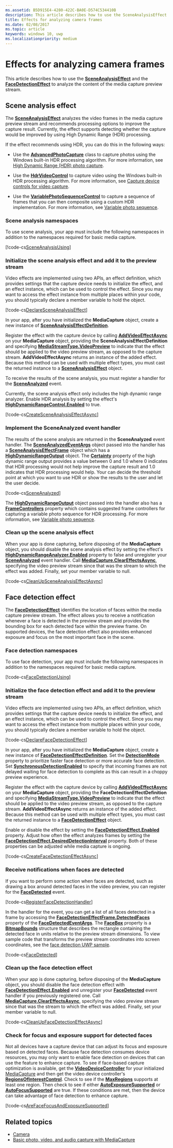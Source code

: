```yaml
---
ms.assetid: B5D915E4-4280-422C-BA0E-D574C534410B
description: This article describes how to use the SceneAnalysisEffect and the FaceDetectionEffect to analyze the content of the media capture preview stream.
title: Effects for analyzing camera frames
ms.date: 02/08/2017
ms.topic: article
keywords: windows 10, uwp
ms.localizationpriority: medium
---
```

# Effects for analyzing camera frames



This article describes how to use the [**SceneAnalysisEffect**](https://docs.microsoft.com/uwp/api/Windows.Media.Core.SceneAnalysisEffect) and the [**FaceDetectionEffect**](https://docs.microsoft.com/uwp/api/Windows.Media.Core.FaceDetectionEffect) to analyze the content of the media capture preview stream.

## Scene analysis effect

The [**SceneAnalysisEffect**](https://docs.microsoft.com/uwp/api/Windows.Media.Core.SceneAnalysisEffect) analyzes the video frames in the media capture preview stream and recommends processing options to improve the capture result. Currently, the effect supports detecting whether the capture would be improved by using High Dynamic Range (HDR) processing.

If the effect recommends using HDR, you can do this in the following ways:

-   Use the [**AdvancedPhotoCapture**](https://docs.microsoft.com/uwp/api/Windows.Media.Capture.AdvancedPhotoCapture) class to capture photos using the Windows built-in HDR processing algorithm. For more information, see [High Dynamic Range (HDR) photo capture](high-dynamic-range-hdr-photo-capture.md).

-   Use the [**HdrVideoControl**](https://docs.microsoft.com/uwp/api/Windows.Media.Devices.HdrVideoControl) to capture video using the Windows built-in HDR processing algorithm. For more information, see [Capture device controls for video capture](capture-device-controls-for-video-capture.md).

-   Use the [**VariablePhotoSequenceControl**](https://docs.microsoft.com/uwp/api/Windows.Media.Devices.Core.VariablePhotoSequenceController) to capture a sequence of frames that you can then composite using a custom HDR implementation. For more information, see [Variable photo sequence](variable-photo-sequence.md).

### Scene analysis namespaces

To use scene analysis, your app must include the following namespaces in addition to the namespaces required for basic media capture.

[!code-cs[SceneAnalysisUsing](./code/BasicMediaCaptureWin10/cs/MainPage.xaml.cs#SnippetSceneAnalysisUsing)]

### Initialize the scene analysis effect and add it to the preview stream

Video effects are implemented using two APIs, an effect definition, which provides settings that the capture device needs to initialize the effect, and an effect instance, which can be used to control the effect. Since you may want to access the effect instance from multiple places within your code, you should typically declare a member variable to hold the object.

[!code-cs[DeclareSceneAnalysisEffect](./code/BasicMediaCaptureWin10/cs/MainPage.xaml.cs#SnippetDeclareSceneAnalysisEffect)]

In your app, after you have initialized the **MediaCapture** object, create a new instance of [**SceneAnalysisEffectDefinition**](https://docs.microsoft.com/uwp/api/Windows.Media.Core.SceneAnalysisEffectDefinition).

Register the effect with the capture device by calling [**AddVideoEffectAsync**](https://docs.microsoft.com/uwp/api/windows.media.capture.mediacapture.addvideoeffectasync) on your **MediaCapture** object, providing the **SceneAnalysisEffectDefinition** and specifying [**MediaStreamType.VideoPreview**](https://docs.microsoft.com/uwp/api/Windows.Media.Capture.MediaStreamType) to indicate that the effect should be applied to the video preview stream, as opposed to the capture stream. **AddVideoEffectAsync** returns an instance of the added effect. Because this method can be used with multiple effect types, you must cast the returned instance to a [**SceneAnalysisEffect**](https://docs.microsoft.com/uwp/api/Windows.Media.Core.SceneAnalysisEffect) object.

To receive the results of the scene analysis, you must register a handler for the [**SceneAnalyzed**](https://docs.microsoft.com/uwp/api/windows.media.core.sceneanalysiseffect.sceneanalyzed) event.

Currently, the scene analysis effect only includes the high dynamic range analyzer. Enable HDR analysis by setting the effect's [**HighDynamicRangeControl.Enabled**](https://docs.microsoft.com/uwp/api/windows.media.core.highdynamicrangecontrol.enabled) to true.

[!code-cs[CreateSceneAnalysisEffectAsync](./code/BasicMediaCaptureWin10/cs/MainPage.xaml.cs#SnippetCreateSceneAnalysisEffectAsync)]

### Implement the SceneAnalyzed event handler

The results of the scene analysis are returned in the **SceneAnalyzed** event handler. The [**SceneAnalyzedEventArgs**](https://docs.microsoft.com/uwp/api/Windows.Media.Core.SceneAnalyzedEventArgs) object passed into the handler has a [**SceneAnalysisEffectFrame**](https://docs.microsoft.com/uwp/api/Windows.Media.Core.SceneAnalysisEffectFrame) object which has a [**HighDynamicRangeOutput**](https://docs.microsoft.com/uwp/api/Windows.Media.Core.HighDynamicRangeOutput) object. The [**Certainty**](https://docs.microsoft.com/uwp/api/windows.media.core.highdynamicrangeoutput.certainty) property of the high dynamic range output provides a value between 0 and 1.0 where 0 indicates that HDR processing would not help improve the capture result and 1.0 indicates that HDR processing would help. Your can decide the threshold point at which you want to use HDR or show the results to the user and let the user decide.

[!code-cs[SceneAnalyzed](./code/BasicMediaCaptureWin10/cs/MainPage.xaml.cs#SnippetSceneAnalyzed)]

The [**HighDynamicRangeOutput**](https://docs.microsoft.com/uwp/api/Windows.Media.Core.HighDynamicRangeOutput) object passed into the handler also has a [**FrameControllers**](https://docs.microsoft.com/uwp/api/windows.media.core.highdynamicrangeoutput.framecontrollers) property which contains suggested frame controllers for capturing a variable photo sequence for HDR processing. For more information, see [Variable photo sequence](variable-photo-sequence.md).

### Clean up the scene analysis effect

When your app is done capturing, before disposing of the **MediaCapture** object, you should disable the scene analysis effect by setting the effect's [**HighDynamicRangeAnalyzer.Enabled**](https://docs.microsoft.com/uwp/api/windows.media.core.highdynamicrangecontrol.enabled) property to false and unregister your [**SceneAnalyzed**](https://docs.microsoft.com/uwp/api/windows.media.core.sceneanalysiseffect.sceneanalyzed) event handler. Call [**MediaCapture.ClearEffectsAsync**](https://docs.microsoft.com/uwp/api/windows.media.capture.mediacapture.cleareffectsasync), specifying the video preview stream since that was the stream to which the effect was added. Finally, set your member variable to null.

[!code-cs[CleanUpSceneAnalysisEffectAsync](./code/BasicMediaCaptureWin10/cs/MainPage.xaml.cs#SnippetCleanUpSceneAnalysisEffectAsync)]

## Face detection effect

The [**FaceDetectionEffect**](https://docs.microsoft.com/uwp/api/Windows.Media.Core.FaceDetectionEffect) identifies the location of faces within the media capture preview stream. The effect allows you to receive a notification whenever a face is detected in the preview stream and provides the bounding box for each detected face within the preview frame. On supported devices, the face detection effect also provides enhanced exposure and focus on the most important face in the scene.

### Face detection namespaces

To use face detection, your app must include the following namespaces in addition to the namespaces required for basic media capture.

[!code-cs[FaceDetectionUsing](./code/BasicMediaCaptureWin10/cs/MainPage.xaml.cs#SnippetFaceDetectionUsing)]

### Initialize the face detection effect and add it to the preview stream

Video effects are implemented using two APIs, an effect definition, which provides settings that the capture device needs to initialize the effect, and an effect instance, which can be used to control the effect. Since you may want to access the effect instance from multiple places within your code, you should typically declare a member variable to hold the object.

[!code-cs[DeclareFaceDetectionEffect](./code/BasicMediaCaptureWin10/cs/MainPage.xaml.cs#SnippetDeclareFaceDetectionEffect)]

In your app, after you have initialized the **MediaCapture** object, create a new instance of [**FaceDetectionEffectDefinition**](https://docs.microsoft.com/uwp/api/Windows.Media.Core.FaceDetectionEffectDefinition). Set the [**DetectionMode**](https://docs.microsoft.com/uwp/api/windows.media.core.facedetectioneffectdefinition.detectionmode) property to prioritize faster face detection or more accurate face detection. Set [**SynchronousDetectionEnabled**](https://docs.microsoft.com/uwp/api/windows.media.core.facedetectioneffectdefinition.synchronousdetectionenabled) to specify that incoming frames are not delayed waiting for face detection to complete as this can result in a choppy preview experience.

Register the effect with the capture device by calling [**AddVideoEffectAsync**](https://docs.microsoft.com/uwp/api/windows.media.capture.mediacapture.addvideoeffectasync) on your **MediaCapture** object, providing the **FaceDetectionEffectDefinition** and specifying [**MediaStreamType.VideoPreview**](https://docs.microsoft.com/uwp/api/Windows.Media.Capture.MediaStreamType) to indicate that the effect should be applied to the video preview stream, as opposed to the capture stream. **AddVideoEffectAsync** returns an instance of the added effect. Because this method can be used with multiple effect types, you must cast the returned instance to a [**FaceDetectionEffect**](https://docs.microsoft.com/uwp/api/Windows.Media.Core.FaceDetectionEffect) object.

Enable or disable the effect by setting the [**FaceDetectionEffect.Enabled**](https://docs.microsoft.com/uwp/api/windows.media.core.facedetectioneffect.enabled) property. Adjust how often the effect analyzes frames by setting the [**FaceDetectionEffect.DesiredDetectionInterval**](https://docs.microsoft.com/uwp/api/windows.media.core.facedetectioneffect.desireddetectioninterval) property. Both of these properties can be adjusted while media capture is ongoing.

[!code-cs[CreateFaceDetectionEffectAsync](./code/BasicMediaCaptureWin10/cs/MainPage.xaml.cs#SnippetCreateFaceDetectionEffectAsync)]

### Receive notifications when faces are detected

If you want to perform some action when faces are detected, such as drawing a box around detected faces in the video preview, you can register for the [**FaceDetected**](https://docs.microsoft.com/uwp/api/windows.media.core.facedetectioneffect.facedetected) event.

[!code-cs[RegisterFaceDetectionHandler](./code/BasicMediaCaptureWin10/cs/MainPage.xaml.cs#SnippetRegisterFaceDetectionHandler)]

In the handler for the event, you can get a list of all faces detected in a frame by accessing the [**FaceDetectionEffectFrame.DetectedFaces**](https://docs.microsoft.com/uwp/api/windows.media.core.facedetectioneffectframe.detectedfaces) property of the [**FaceDetectedEventArgs**](https://docs.microsoft.com/uwp/api/Windows.Media.Core.FaceDetectedEventArgs). The [**FaceBox**](https://docs.microsoft.com/uwp/api/windows.media.faceanalysis.detectedface.facebox) property is a [**BitmapBounds**](https://docs.microsoft.com/uwp/api/Windows.Graphics.Imaging.BitmapBounds) structure that describes the rectangle containing the detected face in units relative to the preview stream dimensions. To view sample code that transforms the preview stream coordinates into screen coordinates, see the [face detection UWP sample](https://github.com/Microsoft/Windows-universal-samples/tree/master/Samples/CameraFaceDetection).

[!code-cs[FaceDetected](./code/BasicMediaCaptureWin10/cs/MainPage.xaml.cs#SnippetFaceDetected)]

### Clean up the face detection effect

When your app is done capturing, before disposing of the **MediaCapture** object, you should disable the face detection effect with [**FaceDetectionEffect.Enabled**](https://docs.microsoft.com/uwp/api/windows.media.core.facedetectioneffect.enabled) and unregister your [**FaceDetected**](https://docs.microsoft.com/uwp/api/windows.media.core.facedetectioneffect.facedetected) event handler if you previously registered one. Call [**MediaCapture.ClearEffectsAsync**](https://docs.microsoft.com/uwp/api/windows.media.capture.mediacapture.cleareffectsasync), specifying the video preview stream since that was the stream to which the effect was added. Finally, set your member variable to null.

[!code-cs[CleanUpFaceDetectionEffectAsync](./code/BasicMediaCaptureWin10/cs/MainPage.xaml.cs#SnippetCleanUpFaceDetectionEffectAsync)]

### Check for focus and exposure support for detected faces

Not all devices have a capture device that can adjust its focus and exposure based on detected faces. Because face detection consumes device resources, you may only want to enable face detection on devices that can use the feature to enhance capture. To see if face-based capture optimization is available, get the [**VideoDeviceController**](https://docs.microsoft.com/uwp/api/Windows.Media.Devices.VideoDeviceController) for your initialized [MediaCapture](capture-photos-and-video-with-mediacapture.md) and then get the video device controller's [**RegionsOfInterestControl**](https://docs.microsoft.com/uwp/api/Windows.Media.Devices.RegionsOfInterestControl). Check to see if the [**MaxRegions**](https://docs.microsoft.com/uwp/api/windows.media.devices.regionsofinterestcontrol.maxregions) supports at least one region. Then check to see if either [**AutoExposureSupported**](https://docs.microsoft.com/uwp/api/windows.media.devices.regionsofinterestcontrol.autoexposuresupported) or [**AutoFocusSupported**](https://docs.microsoft.com/uwp/api/windows.media.devices.regionsofinterestcontrol.autofocussupported) are true. If these conditions are met, then the device can take advantage of face detection to enhance capture.

[!code-cs[AreFaceFocusAndExposureSupported](./code/BasicMediaCaptureWin10/cs/MainPage.xaml.cs#SnippetAreFaceFocusAndExposureSupported)]

## Related topics

* [Camera](camera.md)
* [Basic photo, video, and audio capture with MediaCapture](basic-photo-video-and-audio-capture-with-MediaCapture.md)
 

 




